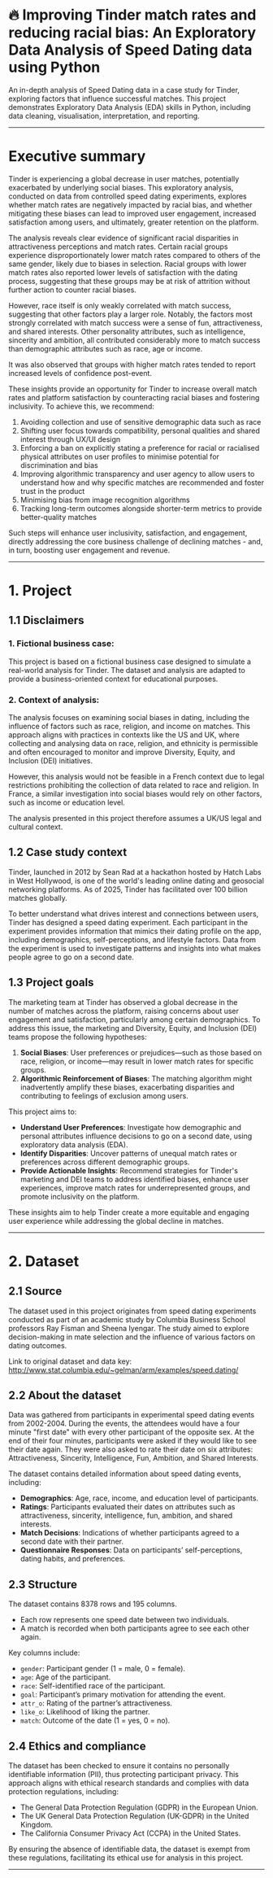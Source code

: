# 🔥 Improving Tinder match rates and reducing racial bias: An Exploratory Data Analysis of Speed Dating data using Python

An in-depth analysis of Speed Dating data in a case study for Tinder, exploring factors that influence successful matches. This project demonstrates Exploratory Data Analysis (EDA) skills in Python, including data cleaning, visualisation, interpretation, and reporting.

---

# **Executive summary**

Tinder is experiencing a global decrease in user matches, potentially exacerbated by underlying social biases. This exploratory analysis, conducted on data from controlled speed dating experiments, explores whether match rates are negatively impacted by racial bias, and whether mitigating these biases can lead to improved user engagement, increased satisfaction among users, and ultimately, greater retention on the platform.

The analysis reveals clear evidence of significant racial disparities in attractiveness perceptions and match rates. Certain racial groups experience disproportionately lower match rates compared to others of the same gender, likely due to biases in selection. Racial groups with lower match rates also reported lower levels of satisfaction with the dating process, suggesting that these groups may be at risk of attrition without further action to counter racial biases.

However, race itself is only weakly correlated with match success, suggesting that other factors play a larger role. Notably, the factors most strongly correlated with match success were a sense of fun, attractiveness, and shared interests. Other personality attributes, such as intelligence, sincerity and ambition, all contributed considerably more to match success than demographic attributes such as race, age or income.

It was also observed that groups with higher match rates tended to report increased levels of confidence post-event.

These insights provide an opportunity for Tinder to increase overall match rates and platform satisfaction by counteracting racial biases and fostering inclusivity. To achieve this, we recommend:

1. Avoiding collection and use of sensitive demographic data such as race
2. Shifting user focus towards compatibility, personal qualities and shared interest through UX/UI design
3. Enforcing a ban on explicitly stating a preference for racial or racialised physical attributes on user profiles to minimise potential for discrimination and bias
4. Improving algorithmic transparency and user agency to allow users to understand how and why specific matches are recommended and foster trust in the product
5. Minimising bias from image recognition algorithms
6. Tracking long-term outcomes alongside shorter-term metrics to provide better-quality matches

Such steps will enhance user inclusivity, satisfaction, and engagement, directly addressing the core business challenge of declining matches - and, in turn, boosting user engagement and revenue.

---

# **1. Project**

## 1.1 Disclaimers

### 1. Fictional business case:

This project is based on a fictional business case designed to simulate a real-world analysis for Tinder. The dataset and analysis are adapted to provide a business-oriented context for educational purposes.

### 2. Context of analysis:

The analysis focuses on examining social biases in dating, including the influence of factors such as race, religion, and income on matches. This approach aligns with practices in contexts like the US and UK, where collecting and analysing data on race, religion, and ethnicity is permissible and often encouraged to monitor and improve Diversity, Equity, and Inclusion (DEI) initiatives.

However, this analysis would not be feasible in a French context due to legal restrictions prohibiting the collection of data related to race and religion. In France, a similar investigation into social biases would rely on other factors, such as income or education level.

The analysis presented in this project therefore assumes a UK/US legal and cultural context.

## 1.2 Case study context

Tinder, launched in 2012 by Sean Rad at a hackathon hosted by Hatch Labs in West Hollywood, is one of the world's leading online dating and geosocial networking platforms. As of 2025, Tinder has facilitated over 100 billion matches globally.

To better understand what drives interest and connections between users, Tinder has designed a speed dating experiment. Each participant in the experiment provides information that mimics their dating profile on the app, including demographics, self-perceptions, and lifestyle factors. Data from the experiment is used to investigate patterns and insights into what makes people agree to go on a second date.

## 1.3 Project goals

The marketing team at Tinder has observed a global decrease in the number of matches across the platform, raising concerns about user engagement and satisfaction, particularly among certain demographics. To address this issue, the marketing and Diversity, Equity, and Inclusion (DEI) teams propose the following hypotheses:

1. **Social Biases**: User preferences or prejudices—such as those based on race, religion, or income—may result in lower match rates for specific groups.
2. **Algorithmic Reinforcement of Biases**: The matching algorithm might inadvertently amplify these biases, exacerbating disparities and contributing to feelings of exclusion among users.

This project aims to:

- **Understand User Preferences**: Investigate how demographic and personal attributes influence decisions to go on a second date, using exploratory data analysis (EDA).
- **Identify Disparities**: Uncover patterns of unequal match rates or preferences across different demographic groups.
- **Provide Actionable Insights**: Recommend strategies for Tinder's marketing and DEI teams to address identified biases, enhance user experiences, improve match rates for underrepresented groups, and promote inclusivity on the platform.

These insights aim to help Tinder create a more equitable and engaging user experience while addressing the global decline in matches.

---

# **2. Dataset**

## 2.1 Source

The dataset used in this project originates from speed dating experiments conducted as part of an academic study by Columbia Business School professors Ray Fisman and Sheena Iyengar. The study aimed to explore decision-making in mate selection and the influence of various factors on dating outcomes.

Link to original dataset and data key: http://www.stat.columbia.edu/~gelman/arm/examples/speed.dating/

## 2.2 About the dataset

Data was gathered from participants in experimental speed dating events from 2002-2004. During the events, the attendees would have a four minute "first date" with every other participant of the opposite sex. At the end of their four minutes, participants were asked if they would like to see their date again. They were also asked to rate their date on six attributes: Attractiveness, Sincerity, Intelligence, Fun, Ambition, and Shared Interests.

The dataset contains detailed information about speed dating events, including:

- **Demographics**: Age, race, income, and education level of participants.
- **Ratings**: Participants evaluated their dates on attributes such as attractiveness, sincerity, intelligence, fun, ambition, and shared interests.
- **Match Decisions**: Indications of whether participants agreed to a second date with their partner.
- **Questionnaire Responses**: Data on participants’ self-perceptions, dating habits, and preferences.

## 2.3 Structure

The dataset contains 8378 rows and 195 columns.

- Each row represents one speed date between two individuals.
- A match is recorded when both participants agree to see each other again.

Key columns include:

- `gender`: Participant gender (1 = male, 0 = female).
- `age`: Age of the participant.
- `race`: Self-identified race of the participant.
- `goal`: Participant’s primary motivation for attending the event.
- `attr_o`: Rating of the partner’s attractiveness.
- `like_o`: Likelihood of liking the partner.
- `match`: Outcome of the date (1 = yes, 0 = no).

## 2.4 Ethics and compliance

The dataset has been checked to ensure it contains no personally identifiable information (PII), thus protecting participant privacy. This approach aligns with ethical research standards and complies with data protection regulations, including:

- The General Data Protection Regulation (GDPR) in the European Union.
- The UK General Data Protection Regulation (UK-GDPR) in the United Kingdom.
- The California Consumer Privacy Act (CCPA) in the United States.

By ensuring the absence of identifiable data, the dataset is exempt from these regulations, facilitating its ethical use for analysis in this project.

---
